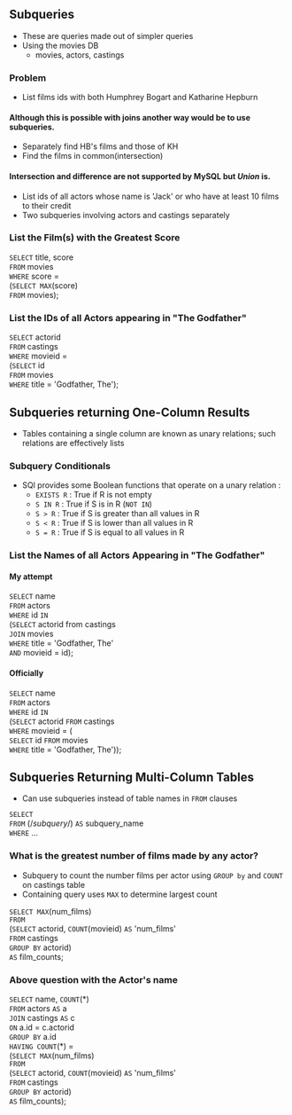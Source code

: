 ## Subqueries
- These are queries made out of simpler queries
- Using the movies DB
    - movies, actors, castings
### Problem
- List films ids with both Humphrey Bogart and Katharine Hepburn
#### Although this is possible with joins another way would be to use subqueries.
- Separately find HB's films and those of KH
- Find the films in common(intersection)
#### Intersection and difference are not supported by MySQL but *Union* is.
- List ids of all actors whose name is 'Jack' or who have at least 10 films to their credit
- Two subqueries involving actors and castings separately

### List the Film(s) with the Greatest Score
`SELECT` title, score<br>
`FROM` movies<br>
`WHERE` score = <br>
(`SELECT MAX`(score)<br>
`FROM` movies);
### List the IDs of all Actors appearing in "The Godfather"
`SELECT` actorid<br>
`FROM` castings<br>
`WHERE` movieid =<br>
(`SELECT` id<br>
`FROM` movies<br>
`WHERE` title = 'Godfather, The');

## Subqueries returning One-Column Results
- Tables containing a single column are known as unary relations; such relations are effectively lists
### Subquery Conditionals
- SQl provides some Boolean functions that operate on a unary relation :
    - `EXISTS R` : True if R is not empty
    - `S IN R` : True if S is in R (`NOT IN`)
    - `S > R` : True if S is greater than all values in R
    - `S < R` : True if S is lower than all values in R
    - `S = R` : True if S is equal to all values in R

### List the Names of all Actors Appearing in "The Godfather"
#### My attempt
`SELECT` name<br>
`FROM` actors<br>
`WHERE` id `IN`<br>
(`SELECT` actorid from castings<br>
`JOIN` movies<br>
`WHERE` title = 'Godfather, The'<br>
`AND` movieid = id);
#### Officially
`SELECT` name<br>
`FROM` actors<br>
`WHERE` id `IN`<br> 
(`SELECT` actorid `FROM` castings<br>
`WHERE` movieid = (<br>
    `SELECT` id `FROM` movies<br>
    `WHERE` title = 'Godfather, The'));

## Subqueries Returning Multi-Column Tables
- Can use subqueries instead of table names in `FROM` clauses

`SELECT`<br>
`FROM` (/*subquery*/) `AS` subquery_name<br>
`WHERE` ...

### What is the greatest number of films made by any actor?
- Subquery to count the number films per actor using `GROUP by` and `COUNT` on castings table
- Containing query uses `MAX` to determine largest count

`SELECT MAX`(num_films)<br>
`FROM`<br>
(`SELECT` actorid, `COUNT`(movieid) `AS` 'num_films'<br>
`FROM` castings<br>
`GROUP BY` actorid)<br>
`AS` film_counts;

### Above question with the Actor's name
`SELECT` name, `COUNT`(\*)<br>
`FROM` actors `AS` a<br>
`JOIN` castings `AS` c<br>
`ON` a.id = c.actorid<br>
`GROUP BY` a.id<br>
`HAVING COUNT`(\*) = <br>
(`SELECT MAX`(num_films)<br>
`FROM`<br>
(`SELECT` actorid, `COUNT`(movieid) `AS` 'num_films'<br>
`FROM` castings<br>
`GROUP BY` actorid)<br>
`AS` film_counts);

